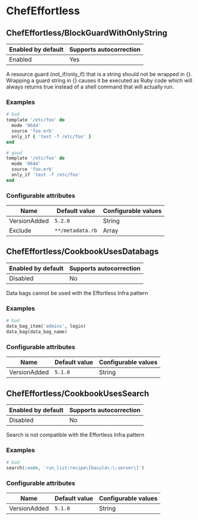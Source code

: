 # ChefEffortless

## ChefEffortless/BlockGuardWithOnlyString

Enabled by default | Supports autocorrection
--- | ---
Enabled | Yes

A resource guard (not_if/only_if) that is a string should not be wrapped in {}.
Wrapping a guard string in {} causes it be executed as Ruby code which will always returns true instead of a shell command that will actually run.

### Examples

```ruby
# bad
template '/etc/foo' do
  mode '0644'
  source 'foo.erb'
  only_if { 'test -f /etc/foo' }
end

# good
template '/etc/foo' do
  mode '0644'
  source 'foo.erb'
  only_if 'test -f /etc/foo'
end
```

### Configurable attributes

Name | Default value | Configurable values
--- | --- | ---
VersionAdded | `5.2.0` | String
Exclude | `**/metadata.rb` | Array

## ChefEffortless/CookbookUsesDatabags

Enabled by default | Supports autocorrection
--- | ---
Disabled | No

Data bags cannot be used with the Effortless Infra pattern

### Examples

```ruby
# bad
data_bag_item('admins', login)
data_bag(data_bag_name)
```

### Configurable attributes

Name | Default value | Configurable values
--- | --- | ---
VersionAdded | `5.1.0` | String

## ChefEffortless/CookbookUsesSearch

Enabled by default | Supports autocorrection
--- | ---
Disabled | No

Search is not compatible with the Effortless Infra pattern

### Examples

```ruby
# bad
search(:node, 'run_list:recipe\[bacula\:\:server\]')
```

### Configurable attributes

Name | Default value | Configurable values
--- | --- | ---
VersionAdded | `5.1.0` | String
